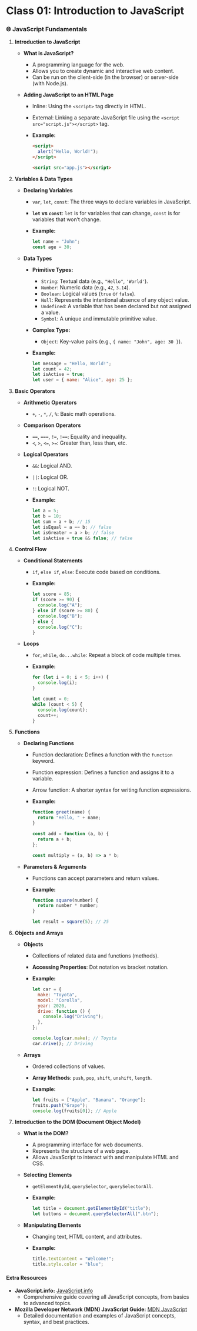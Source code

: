 # Class 01: Introduction to JavaScript

### 🌐 JavaScript Fundamentals

1. **Introduction to JavaScript**

   - **What is JavaScript?**

     - A programming language for the web.
     - Allows you to create dynamic and interactive web content.
     - Can be run on the client-side (in the browser) or server-side (with Node.js).

   - **Adding JavaScript to an HTML Page**

     - Inline: Using the `<script>` tag directly in HTML.
     - External: Linking a separate JavaScript file using the `<script src="script.js"></script>` tag.

     - **Example:**

       ```html
       <script>
         alert("Hello, World!");
       </script>
       ```

       ```html
       <script src="app.js"></script>
       ```

2. **Variables & Data Types**

   - **Declaring Variables**

     - `var`, `let`, `const`: The three ways to declare variables in JavaScript.
     - **`let` vs `const`**: `let` is for variables that can change, `const` is for variables that won’t change.

     - **Example:**
       ```javascript
       let name = "John";
       const age = 30;
       ```

   - **Data Types**

     - **Primitive Types:**
       - `String`: Textual data (e.g., `"Hello"`, `'World'`).
       - `Number`: Numeric data (e.g., `42`, `3.14`).
       - `Boolean`: Logical values (`true` or `false`).
       - `Null`: Represents the intentional absence of any object value.
       - `Undefined`: A variable that has been declared but not assigned a value.
       - `Symbol`: A unique and immutable primitive value.
     - **Complex Type:**

       - `Object`: Key-value pairs (e.g., `{ name: "John", age: 30 }`).

     - **Example:**
       ```javascript
       let message = "Hello, World!";
       let count = 42;
       let isActive = true;
       let user = { name: "Alice", age: 25 };
       ```

3. **Basic Operators**

   - **Arithmetic Operators**

     - `+`, `-`, `*`, `/`, `%`: Basic math operations.

   - **Comparison Operators**

     - `==`, `===`, `!=`, `!==`: Equality and inequality.
     - `<`, `>`, `<=`, `>=`: Greater than, less than, etc.

   - **Logical Operators**

     - `&&`: Logical AND.
     - `||`: Logical OR.
     - `!`: Logical NOT.

     - **Example:**
       ```javascript
       let a = 5;
       let b = 10;
       let sum = a + b; // 15
       let isEqual = a == b; // false
       let isGreater = a > b; // false
       let isActive = true && false; // false
       ```

4. **Control Flow**

   - **Conditional Statements**

     - `if`, `else if`, `else`: Execute code based on conditions.

     - **Example:**
       ```javascript
       let score = 85;
       if (score >= 90) {
         console.log("A");
       } else if (score >= 80) {
         console.log("B");
       } else {
         console.log("C");
       }
       ```

   - **Loops**

     - `for`, `while`, `do...while`: Repeat a block of code multiple times.

     - **Example:**

       ```javascript
       for (let i = 0; i < 5; i++) {
         console.log(i);
       }

       let count = 0;
       while (count < 5) {
         console.log(count);
         count++;
       }
       ```

5. **Functions**

   - **Declaring Functions**

     - Function declaration: Defines a function with the `function` keyword.
     - Function expression: Defines a function and assigns it to a variable.
     - Arrow function: A shorter syntax for writing function expressions.

     - **Example:**

       ```javascript
       function greet(name) {
         return "Hello, " + name;
       }

       const add = function (a, b) {
         return a + b;
       };

       const multiply = (a, b) => a * b;
       ```

   - **Parameters & Arguments**

     - Functions can accept parameters and return values.

     - **Example:**

       ```javascript
       function square(number) {
         return number * number;
       }

       let result = square(5); // 25
       ```

6. **Objects and Arrays**

   - **Objects**

     - Collections of related data and functions (methods).
     - **Accessing Properties**: Dot notation vs bracket notation.

     - **Example:**

       ```javascript
       let car = {
         make: "Toyota",
         model: "Corolla",
         year: 2020,
         drive: function () {
           console.log("Driving");
         },
       };

       console.log(car.make); // Toyota
       car.drive(); // Driving
       ```

   - **Arrays**

     - Ordered collections of values.
     - **Array Methods**: `push`, `pop`, `shift`, `unshift`, `length`.

     - **Example:**
       ```javascript
       let fruits = ["Apple", "Banana", "Orange"];
       fruits.push("Grape");
       console.log(fruits[0]); // Apple
       ```

7. **Introduction to the DOM (Document Object Model)**

   - **What is the DOM?**

     - A programming interface for web documents.
     - Represents the structure of a web page.
     - Allows JavaScript to interact with and manipulate HTML and CSS.

   - **Selecting Elements**

     - `getElementById`, `querySelector`, `querySelectorAll`.

     - **Example:**
       ```javascript
       let title = document.getElementById("title");
       let buttons = document.querySelectorAll(".btn");
       ```

   - **Manipulating Elements**

     - Changing text, HTML content, and attributes.

     - **Example:**
       ```javascript
       title.textContent = "Welcome!";
       title.style.color = "blue";
       ```

#### Extra Resources

- **JavaScript.info:** [JavaScript.info](https://javascript.info/)
  - Comprehensive guide covering all JavaScript concepts, from basics to advanced topics.
- **Mozilla Developer Network (MDN) JavaScript Guide:** [MDN JavaScript](https://developer.mozilla.org/en-US/docs/Web/JavaScript)
  - Detailed documentation and examples of JavaScript concepts, syntax, and best practices.
